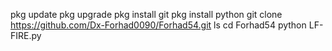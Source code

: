 pkg update
pkg upgrade
pkg install git
pkg install python
git clone https://github.com/Dx-Forhad0090/Forhad54.git 
ls
cd Forhad54
python LF-FIRE.py 
